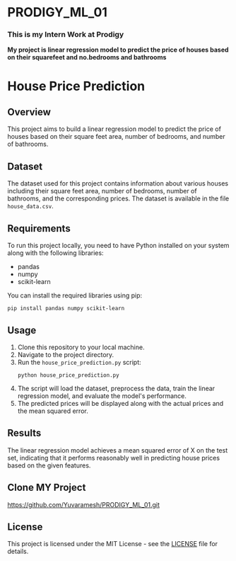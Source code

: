 # PRODIGY_ML_01

### This is my Intern Work at Prodigy
**My project is
linear regression model to predict the price of houses based on their squarefeet and no.bedrooms and bathrooms**



# House Price Prediction

## Overview
This project aims to build a linear regression model to predict the price of houses based on their square feet area, number of bedrooms, and number of bathrooms.

## Dataset
The dataset used for this project contains information about various houses including their square feet area, number of bedrooms, number of bathrooms, and the corresponding prices. The dataset is available in the file `house_data.csv`.

## Requirements
To run this project locally, you need to have Python installed on your system along with the following libraries:
- pandas
- numpy
- scikit-learn

You can install the required libraries using pip:
```
pip install pandas numpy scikit-learn
```

## Usage
1. Clone this repository to your local machine.
2. Navigate to the project directory.
3. Run the `house_price_prediction.py` script:
   ```
   python house_price_prediction.py
   ```
4. The script will load the dataset, preprocess the data, train the linear regression model, and evaluate the model's performance.
5. The predicted prices will be displayed along with the actual prices and the mean squared error.

## Results
The linear regression model achieves a mean squared error of X on the test set, indicating that it performs reasonably well in predicting house prices based on the given features.
## Clone MY Project
https://github.com/Yuvaramesh/PRODIGY_ML_01.git

## License
This project is licensed under the MIT License - see the [LICENSE](LICENSE) file for details.

